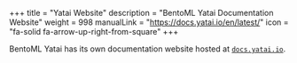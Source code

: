 +++
title = "Yatai Website"
description = "BentoML Yatai Documentation Website"
weight = 998
manualLink = "https://docs.yatai.io/en/latest/"
icon = "fa-solid fa-arrow-up-right-from-square"
+++

BentoML Yatai has its own documentation website hosted at [`docs.yatai.io`](https://docs.yatai.io/en/latest/).